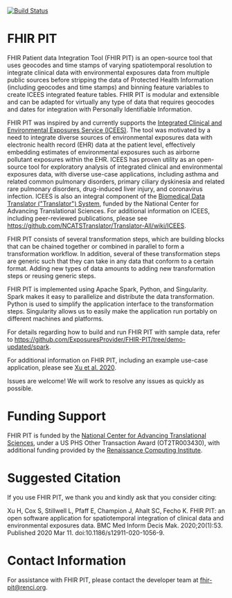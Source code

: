 [![Build Status](https://travis-ci.com/NCATS-Tangerine/FHIR-PIT.svg?branch=master)](https://travis-ci.com/NCATS-Tangerine/FHIR-PIT)

# FHIR PIT

FHIR Patient data Integration Tool (FHIR PIT) is an open-source tool that uses geocodes and time stamps of varying spatiotemporal resolution to integrate clinical data with environmental exposures data from multiple public sources before stripping the data of Protected Health Information (including geocodes and time stamps) and binning feature variables to create ICEES integrated feature tables. FHIR PIT is modular and extensible and can be adapted for virtually any type of data that requires geocodes and dates for integration with Personally Identifiable Information.

FHIR PIT was inspired by and currently supports the [Integrated Clinical and Environmental Exposures Service (ICEES)](https://pubmed.ncbi.nlm.nih.gov/31077269/). The tool was motivated by a need to integrate diverse sources of environmental exposures data with electronic health record (EHR) data at the patient level, effectively embedding estimates of environmental exposures such as airborne pollutant exposures within the EHR. ICEES has proven utility as an open-source tool for exploratory analysis of integrated clinical and environmental exposures data, with diverse use-case applications, including asthma and related common pulmonary disorders, primary ciliary dyskinesia and related rare pulmonary disorders, drug-induced liver injury, and coronavirus infection. ICEES is also an integral component of the [Biomedical Data Translator ("Translator") System](https://ncats.nih.gov/research/research-activities/translator/about), funded by the National Center for Advancing Translational Sciences. For additional information on ICEES, including peer-reviewed publications, please see https://github.com/NCATSTranslator/Translator-All/wiki/ICEES.

FHIR PIT consists of several transformation steps, which are building blocks that can be chained together or combined in parallel to form a transformation workflow. In addition, several of these transformation steps are generic such that they can take in any data that conform to a certain format. Adding new types of data amounts to adding new transformation steps or reusing generic steps.

FHIR PIT is implemented using Apache Spark, Python, and Singularity. Spark makes it easy to parallelize and distribute the data transformation. Python is used to simplify the application interface to the transformation steps. Singularity allows us to easily make the application run portably on different machines and platforms.

For details regarding how to build and run FHIR PIT with sample data, refer to https://github.com/ExposuresProvider/FHIR-PIT/tree/demo-updated/spark.

For additional information on FHIR PIT, including an example use-case application, please see [Xu et al. 2020](https://bmcmedinformdecismak.biomedcentral.com/articles/10.1186/s12911-020-1056-9).

Issues are welcome! We will work to resolve any issues as quickly as possible.

# Funding Support

FHIR PIT is funded by the [National Center for Advancing Translational Sciences](https://ncats.nih.gov/), under a US PHS Other Transaction Award (OT2TR003430), with additional funding provided by the [Renaissance Computing Institute](https://renci.org/).

# Suggested Citation

If you use FHIR PIT, we thank you and kindly ask that you consider citing:

Xu H, Cox S, Stillwell L, Pfaff E, Champion J, Ahalt SC, Fecho K. FHIR PIT: an open software application for spatiotemporal integration of clinical data and environmental exposures data. BMC Med Inform Decis Mak. 2020;20(1):53. Published 2020 Mar 11. doi:10.1186/s12911-020-1056-9.

# Contact Information

For assistance with FHIR PIT, please contact the developer team at fhir-pit@renci.org.
#
